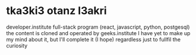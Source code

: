 # tka3ki3 otanz l3akri

developer.institute full-stack program (react, javascript, python, postgesql)
the content is cloned and operated by geeks.institute
I have yet to make up my mind about it, but I'll complete it (I hope) regardless just to fullfil the curiosity